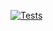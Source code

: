 [![Tests](https://github.com/Leonard-Santos/AplicacaoNodeCI/actions/workflows/Tests.yml/badge.svg)](https://github.com/Leonard-Santos/AplicacaoNodeCI/actions/workflows/Tests.yml)